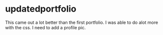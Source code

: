 # updatedportfolio
This came out a lot better than the first portfolio. I was able to do alot more with the css.
I need to add a profile pic.
